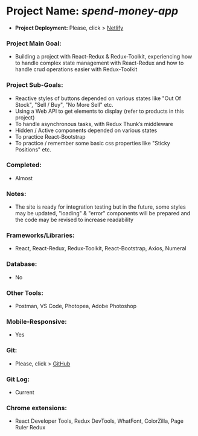 
# Project Name: *spend-money-app*
- **Project Deployment:** Please, click > [Netlify](https://spend-money-app-barisd.netlify.app/)

### Project Main Goal: 
- Building a project with React-Redux &  Redux-Toolkit, experiencing how to handle complex state management with React-Redux and how to handle crud operations easier with Redux-Toolkit
### Project Sub-Goals: 
- Reactive styles of buttons depended on various states like "Out Of Stock", "Sell / Buy", "No More Sell" etc.
- Using a Web API to get elements to display (refer to products in this project)
- To handle asynchronous tasks, with Redux Thunk’s middleware
- Hidden / Active components depended on various states
- To practice React-Bootstrap
- To practice / remember some basic css properties like "Sticky Positions" etc. 
### Completed: 
- Almost
### Notes:
- The site is ready for integration testing but in the future, some styles may be updated, "loading" & "error" components will be prepared and the code may be revised to increase readability        
### Frameworks/Libraries:
- React, React-Redux, Redux-Toolkit, React-Bootstrap, Axios, Numeral
### Database:
- No
### Other Tools:
- Postman, VS Code, Photopea, Adobe Photoshop
### Mobile-Responsive:
- Yes
### Git:
- Please, click > [GitHub](https://github.com/BarisGc/spend-money-app)
### Git Log:
- Current
### Chrome extensions:
- React Developer Tools, Redux DevTools, WhatFont, ColorZilla, Page Ruler Redux




